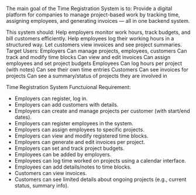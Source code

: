 The main goal of the Time Registration System is to:
Provide a digital platform for companies to manage project-based work by tracking time, assigning employees, 
and generating invoices — all in one backend system.

This system should:
Help employers monitor work hours, track budgets, and bill customers efficiently.
Help employees log their working hours in a structured way.
Let customers view invoices and see project summaries.
Target Users:
Employers
Can manage projects, employees, customers
Can track and modify time blocks
Can view and edit invoices
Can assign employees and set project budgets
Employees
Can log hours per project (with notes)
Can see their own time entries
Customers
Can see invoices for projects
Can see a summary/status of projects they are involved in

Time Registration System Functuional Requirement:
- Employers can register, log in.
- Employers can add customers with details.
- Employers can create and manage projects per customer (with start/end dates).
- Employers can register employees in the system.
- Employers can assign employees to specific projects.
- Employers can view and modify registered time blocks.
- Employers can generate and edit invoices per project.
- Employers can set and track project budgets.
- Employees can be added by employers.
- Employees can log time worked on projects using a calendar interface.
- Employees can add details/notes to time blocks.
- Customers can view invoices.
- Customers can see limited details about ongoing projects (e.g., current status, summary info).
